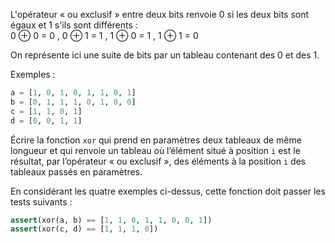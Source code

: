 L'opérateur « ou exclusif » entre deux bits renvoie 0 si les deux bits sont égaux et 1 s'ils sont
différents :  
0 ⊕ 0 = 0 , 0 ⊕ 1 = 1 , 1 ⊕ 0 = 1 , 1 ⊕ 1 = 0  

On représente ici une suite de bits par un tableau contenant des 0 et des 1.


Exemples :

```python
a = [1, 0, 1, 0, 1, 1, 0, 1]
b = [0, 1, 1, 1, 0, 1, 0, 0]
c = [1, 1, 0, 1]
d = [0, 0, 1, 1]
```

Écrire la fonction ```xor``` qui prend en paramètres deux tableaux de même longueur et qui renvoie
un tableau où l’élément situé à position `i` est le résultat, par l’opérateur « ou exclusif », des
éléments à la position `i` des tableaux passés en paramètres.

En considérant les quatre exemples ci-dessus, cette fonction doit passer les tests suivants :

```python
assert(xor(a, b) == [1, 1, 0, 1, 1, 0, 0, 1])
assert(xor(c, d) == [1, 1, 1, 0])
```
